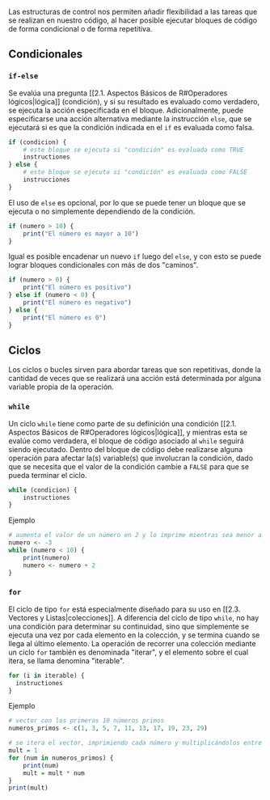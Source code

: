 Las estructuras de control nos permiten añadir flexibilidad a las tareas que se realizan en nuestro código, al hacer posible ejecutar bloques de código de forma condicional o de forma repetitiva.

## Condicionales

### `if-else`
Se evalúa una pregunta [[2.1. Aspectos Básicos de R#Operadores lógicos|lógica]] (condición), y si su resultado es evaluado como verdadero, se ejecuta la acción especificada en el bloque. Adicionalmente, puede especificarse una acción alternativa mediante la instrucción `else`, que se ejecutará si es que la condición indicada en el `if` es evaluada como falsa.
```r
if (condicion) {
	# este bloque se ejecuta si "condición" es evaluada como TRUE
	instructiones
} else {
	# este bloque se ejecuta si "condición" es evaluada como FALSE
	instrucciones
}
```

El uso de `else` es opcional, por lo que se puede tener un bloque que se ejecuta o no simplemente dependiendo de la condición.
```r
if (numero > 10) {
	print("El número es mayor a 10")
}
```

Igual es posible encadenar un nuevo `if` luego del `else`, y con esto se puede lograr bloques condicionales con más de dos "caminos".
```r
if (numero > 0) {
	print("El número es positivo")
} else if (numero < 0) {
	print("El número es negativo")
} else {
	print("El número es 0")
}
```

## Ciclos
Los ciclos o bucles sirven para abordar tareas que son repetitivas, donde la cantidad de veces que se realizará una acción está determinada por alguna variable propia de la operación.

### `while`
Un ciclo `while` tiene como parte de su definición una condición [[2.1. Aspectos Básicos de R#Operadores lógicos|lógica]], y mientras esta se evalúe como verdadera, el bloque de código asociado al `while` seguirá siendo ejecutado. Dentro del bloque de código debe realizarse alguna operación para afectar la(s) variable(s) que involucran la condición, dado que se necesita que el valor de la condición cambie a `FALSE` para que se pueda terminar el ciclo.

```r
while (condicion) {
	instructiones
}
```

Ejemplo
```r
# aumenta el valor de un número en 2 y lo imprime mientras sea menor a 10
numero <- -3
while (numero < 10) {
	print(numero)
	numero <- numero + 2
}
```

### `for`
El ciclo de tipo `for` está especialmente diseñado para su uso en [[2.3. Vectores y Listas|colecciones]]. A diferencia del ciclo de tipo `while`, no hay una condición para determinar su continuidad, sino que simplemente se ejecuta una vez por cada elemento en la colección, y se termina cuando se llega al último elemento. La operación de recorrer una colección mediante un ciclo `for` también es denominada "iterar", y el elemento sobre el cual itera, se llama denomina "iterable".

```r
for (i in iterable) {
  instructiones
}
```

Ejemplo
```r
# vector con los primeros 10 números primos
numeros_primos <- c(1, 3, 5, 7, 11, 13, 17, 19, 23, 29)

# se itera el vector, imprimiendo cada número y multiplicándolos entre sí
mult = 1
for (num in numeros_primos) {
    print(num)
    mult = mult * num
}
print(mult)
```